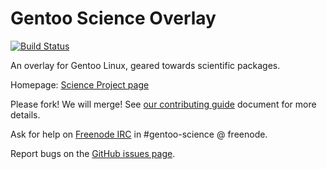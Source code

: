 # Gentoo Science Overlay
[![Build Status](https://travis-ci.org/gentoo/sci.svg?branch=master)](https://travis-ci.org/gentoo/sci)

An overlay for Gentoo Linux, geared towards scientific packages.

Homepage: [Science Project page](https://wiki.gentoo.org/wiki/Project:Science/Overlay)

Please fork! We will merge! See [our contributing guide](https://github.com/gentoo/sci/blob/master/CONTRIBUTING.md) document for more details.

Ask for help on [Freenode IRC](https://www.gentoo.org/get-involved/irc-channels/) in #gentoo-science @ freenode.

Report bugs on the [GitHub issues page](https://github.com/gentoo/sci/issues).
